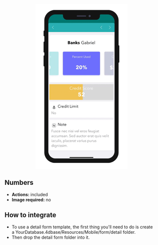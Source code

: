 <p align="center"><img src="https://github.com/4d-for-ios/4d-for-ios-form-detail-Numbers/blob/master/template.gif" alt="Numbers" height="auto" width="300"></p>

## Numbers

* **Actions:** included
* **Image required:** no

## How to integrate

* To use a detail form template, the first thing you'll need to do is create a YourDatabase.4dbase/Resources/Mobile/form/detail folder.
* Then drop the detail form folder into it.
